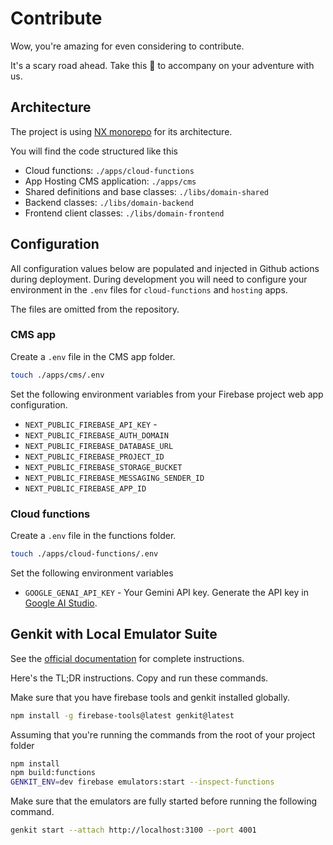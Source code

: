 # Contribute

Wow, you're amazing for even considering to contribute.

It's a scary road ahead. Take this 🦄 to accompany on your adventure with us.

## Architecture
The project is using [NX monorepo](https://nx.dev/) for its architecture. 

You will find the code structured like this
 - Cloud functions: `./apps/cloud-functions`
 - App Hosting CMS application: `./apps/cms`
 - Shared definitions and base classes: `./libs/domain-shared`
 - Backend classes: `./libs/domain-backend`
 - Frontend client classes: `./libs/domain-frontend`

## Configuration

All configuration values below are populated and injected in Github actions during
deployment. During development you will need to configure your environment in the
`.env` files for `cloud-functions` and `hosting` apps. 

The files are omitted from the repository.

### CMS app
Create a `.env` file in the CMS app folder.

```sh
touch ./apps/cms/.env
```

Set the following environment variables from your Firebase project web app configuration.

- `NEXT_PUBLIC_FIREBASE_API_KEY` -
- `NEXT_PUBLIC_FIREBASE_AUTH_DOMAIN`
- `NEXT_PUBLIC_FIREBASE_DATABASE_URL`
- `NEXT_PUBLIC_FIREBASE_PROJECT_ID`
- `NEXT_PUBLIC_FIREBASE_STORAGE_BUCKET`
- `NEXT_PUBLIC_FIREBASE_MESSAGING_SENDER_ID`
- `NEXT_PUBLIC_FIREBASE_APP_ID`

### Cloud functions

Create a `.env` file in the functions folder.

```sh
touch ./apps/cloud-functions/.env
```

Set the following environment variables

- `GOOGLE_GENAI_API_KEY` - Your Gemini API key. Generate the API key in [Google AI Studio](https://aistudio.google.com/app/apikey).

## Genkit with Local Emulator Suite

See the [official documentation](https://firebase.google.com/docs/genkit/firebase#developing_using_firebase_local_emulator_suite) for complete instructions.

Here's the TL;DR instructions. Copy and run these commands.

Make sure that you have firebase tools and genkit installed globally.

```sh
npm install -g firebase-tools@latest genkit@latest
```

Assuming that you're running the commands from the root of your project folder

```sh
npm install
npm build:functions
GENKIT_ENV=dev firebase emulators:start --inspect-functions
```

Make sure that the emulators are fully started before running the following command.

```sh
genkit start --attach http://localhost:3100 --port 4001
```
